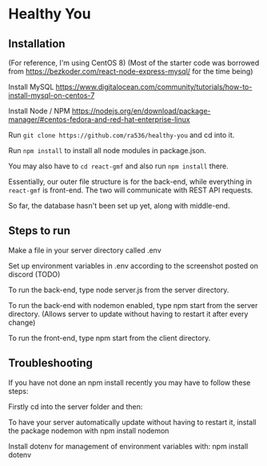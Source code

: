 # Healthy You

## Installation
(For reference, I'm using CentOS 8)
(Most of the starter code was borrowed from https://bezkoder.com/react-node-express-mysql/ for the time being)

Install MySQL
https://www.digitalocean.com/community/tutorials/how-to-install-mysql-on-centos-7

Install Node / NPM
https://nodejs.org/en/download/package-manager/#centos-fedora-and-red-hat-enterprise-linux

Run `git clone https://github.com/ra536/healthy-you` and cd into it. 

Run `npm install` to install all node modules in package.json.

You may also have to `cd react-gmf` and also run `npm install` there.

Essentially, our outer file structure is for the back-end, while everything in `react-gmf` is front-end.  The two will communicate with REST API requests.

So far, the database hasn't been set up yet, along with middle-end.


## Steps to run
Make a file in your server directory called .env

Set up environment variables in .env according to the screenshot posted on discord (TODO)

To run the back-end, type node server.js from the server directory.

To run the back-end with nodemon enabled, type npm start from the server directory. (Allows server to update without having to restart it after every change)

To run the front-end, type npm start from the client directory.

## Troubleshooting
If you have not done an npm install recently you may have to follow these steps:

Firstly cd into the server folder and then:

To have your server automatically update without having to restart it, install the package nodemon with npm install nodemon

Install dotenv for management of environment variables with: npm install dotenv
